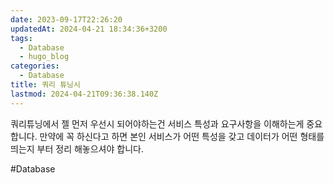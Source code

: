 ```yaml
---
date: 2023-09-17T22:26:20
updatedAt: 2024-04-21 18:34:36+3200
tags:
  - Database
  - hugo_blog
categories:
  - Database
title: 쿼리 튜닝시
lastmod: 2024-04-21T09:36:38.140Z
---
```

쿼리튜닝에서 젤 먼저 우선시 되어야하는건 서비스 특성과 요구사항을 이해하는게 중요합니다. 만약에 꼭 하신다고 하면 본인 서비스가 어떤 특성을 갖고 데이터가 어떤 형태를 띄는지 부터 정리 해놓으셔야 합니다.

\#Database
